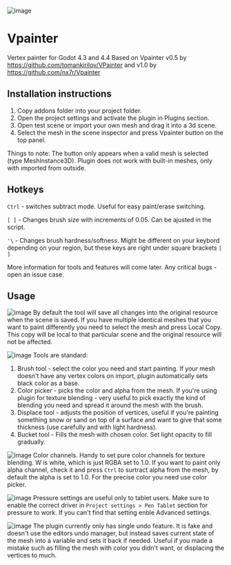 ![image](https://github.com/user-attachments/assets/9c588249-d982-4a47-9168-664873a481f9)

# Vpainter
Vertex painter for Godot 4.3 and 4.4
Based on Vpainter v0.5 by https://github.com/tomankirilov/VPainter
and v1.0 by https://github.com/nx7r/Vpainter

## Installation instructions
1. Copy addons folder into your project folder.
2. Open the project settings and activate the plugin in Plugins section.
3. Open test scene or import your own mesh and drag it into a 3d scene.
4. Select the mesh in the scene inspector and press Vpainter button on the top panel.

Things to note:
The button only appears when a valid mesh is selected (type MeshInstance3D).
Plugin does not work with built-in meshes, only with imported from outside.

## Hotkeys
`Ctrl` - switches subtract mode. Useful for easy paint/erase switching.

`[ ]` - Changes brush size with increments of 0.05. Can be ajusted in the script.

`'\` - Changes brush hardness/softness. Might be different on your keybord depending on your region, but these keys are right under square brackets `[ ]`

More information for tools and features will come later. Any critical bugs - open an issue case.

## Usage
![image](https://github.com/user-attachments/assets/929d4f3d-52b2-4c4d-a849-ea56cad85463)
By default the tool will save all changes into the original resource when the scene is saved. If you have multiple identical meshes that you want to paint differently you need to select the mesh and press Local Copy. This copy will be local to that particular scene and the original resource will not be affected.

![image](https://github.com/user-attachments/assets/7a2391d9-ea87-4374-a1e5-602ba8e0c28c)
Tools are standard: 
1. Brush tool - select the color you need and start painting. If your mesh doesn't have any vertex colors on import, plugin automatically sets black color as a base.
2. Color picker - picks the color and alpha from the mesh. If you're using plugin for texture blending - very useful to pick exactly the kind of blending you need and spread it around the mesh with the brush.
3. Displace tool - adjusts the position of vertices, useful if you're painting something snow or sand on top of a surface and want to give that some thickness (use carefully and with light hardness).
4. Bucket tool - Fills the mesh with chosen color. Set light opacity to fill gradually.

![image](https://github.com/user-attachments/assets/6f1805f4-6a64-4338-bbe9-44edf1d380de)
Color channels. Handy to set pure color channels for texture blending. W is white, which is just RGBA set to 1.0. If you want to paint only alpha channel, check it and press `Ctrl` to surtract alpha from the mesh, by default the alpha is set to 1.0. For the precise color you need use color picker.

![image](https://github.com/user-attachments/assets/e5c59c0b-a387-41f8-ac68-ee9979e971a9)
Pressure settings are useful only to tablet users. Make sure to enable the correct driver in `Project settings > Pen Tablet` section for pressure to work. If you can't find that setting enble Advanced settings.

![image](https://github.com/user-attachments/assets/8b93f701-78c2-4ad2-8657-b14593a7faf7)
The plugin currently only has single undo feature. It is fake and doesn't use the editors undo manager, but instead saves current state of the mesh into a variable and sets it back if needed. Useful if you made a mistake such as filling the mesh with color you didn't want, or displacing the vertices to much.
